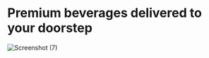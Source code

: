 # Premium beverages delivered to your doorstep



![Screenshot (7)](https://github.com/user-attachments/assets/5128afc0-6f95-4132-b887-ad5b79edf1f5)
